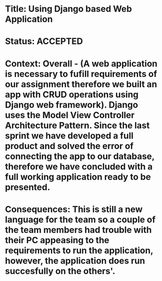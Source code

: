 # Title: Using Django based Web Application

# Status: ACCEPTED

# Context: Overall - (A web application is necessary to fufill requirements of our assignment therefore we built an app with CRUD operations using Django web framework). Django uses the Model View Controller Architecture Pattern. Since the last sprint we have developed a full product and solved the error of connecting the app to our database, therefore we have concluded with a full working application ready to be presented.

# Consequences: This is still a new language for the team so a couple of the team members had trouble with their PC appeasing to the requirements to run the application, however, the application does run succesfully on the others'.


